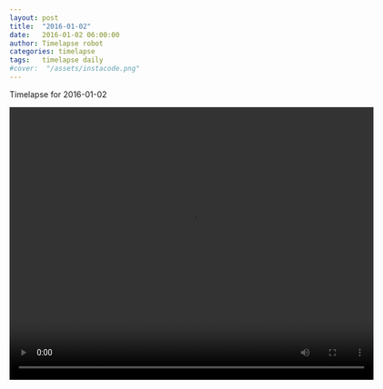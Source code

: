 ```yaml
---
layout: post
title:  "2016-01-02"
date:   2016-01-02 06:00:00
author: Timelapse robot
categories: timelapse
tags:	timelapse daily
#cover:  "/assets/instacode.png"
---
```

Timelapse for 2016-01-02

<video width="640" height="480" controls="true">
  <source src="https://rest.s3for.me/bridgeinice/2016-01-02.webm" type="video/webm">
  Your browser does not support the video tag.
</video>
